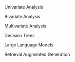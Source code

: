 Univariate Analysis

Bivariate Analysis

Multivariate Analysis

Decision Trees

Large Language Models

Retrieval Augmented Generation
